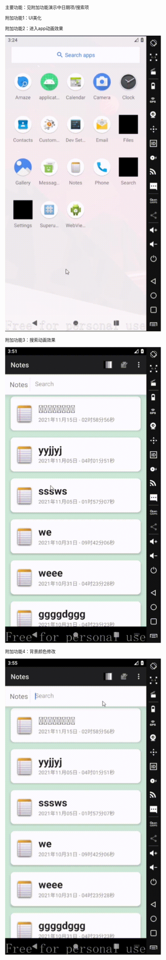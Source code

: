 主要功能：见附加功能演示中日期项/搜索项

附加功能1：UI美化

附加功能2：进入app动画效果

![enterapp](README.assets/enterapp.gif)

附加功能3：搜索动画效果

![serach](README.assets/serach.gif)

附加功能4：背景颜色修改

![changebackground](README.assets/changebackground.gif)
